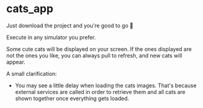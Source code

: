 # cats_app
Just download the project and you're good to go 🚀

Execute in any simulator you prefer.

Some cute cats will be displayed on your screen. 
If the ones displayed are not the ones you like, you can always pull to refresh, and new cats will appear.

A small clarification: 

- You may see a little delay when loading the cats images. That's because external services are called in order to retrieve them and all cats are shown together once everything gets loaded.
